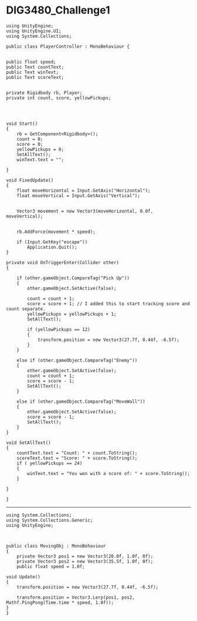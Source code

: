 # DIG3480_Challenge1

    using UnityEngine;
    using UnityEngine.UI;
    using System.Collections;

    public class PlayerController : MonoBehaviour { 


    public float speed;
    public Text countText;
    public Text winText;
    public Text scoreText;


    private Rigidbody rb, Player;
    private int count, score, yellowPickups;


    

    void Start()
    {
        rb = GetComponent<Rigidbody>();
        count = 0;
        score = 0;
        yellowPickups = 0;
        SetAllText();
        winText.text = "";
        
    }

    void FixedUpdate()
    {
        float moveHorizontal = Input.GetAxis("Horizontal");
        float moveVertical = Input.GetAxis("Vertical");
       
       
        Vector3 movement = new Vector3(moveHorizontal, 0.0f, moveVertical);

      
        rb.AddForce(movement * speed);

        if (Input.GetKey("escape"))
            Application.Quit();
    }

    private void OnTriggerEnter(Collider other)
    {

        if (other.gameObject.CompareTag("Pick Up"))
        {
            other.gameObject.SetActive(false);

            count = count + 1;
            score = score + 1; // I added this to start tracking score and count separate.
            yellowPickups = yellowPickups + 1;
            SetAllText();

            if (yellowPickups == 12)
            {
                transform.position = new Vector3(27.7f, 0.44f, -6.5f);
            }
        }

        else if (other.gameObject.CompareTag("Enemy"))
        {
            other.gameObject.SetActive(false);
            count = count + 1;
            score = score - 1;
            SetAllText();
        }

        else if (other.gameObject.CompareTag("MoveWall"))
        {
            other.gameObject.SetActive(false);
            score = score - 1;
            SetAllText();
        }
    }

    void SetAllText()
    {
        countText.text = "Count: " + count.ToString();
        scoreText.text = "Score: " + score.ToString();
        if ( yellowPickups == 24)
        {
            winText.text = "You won with a score of: " + score.ToString();
        }
        
    }

    }

----------------------------------------------------------------------------------------------------------------------------------------

    using System.Collections;
    using System.Collections.Generic;
    using UnityEngine;



    public class MovingObj : MonoBehaviour
    {
        private Vector3 pos1 = new Vector3(20.0f, 1.0f, 0f);
        private Vector3 pos2 = new Vector3(35.5f, 1.0f, 0f);
        public float speed = 1.0f;
    
    void Update()
    {
        transform.position = new Vector3(27.7f, 0.44f, -6.5f);

        transform.position = Vector3.Lerp(pos1, pos2, Mathf.PingPong(Time.time * speed, 1.0f));
    }
    }


   

